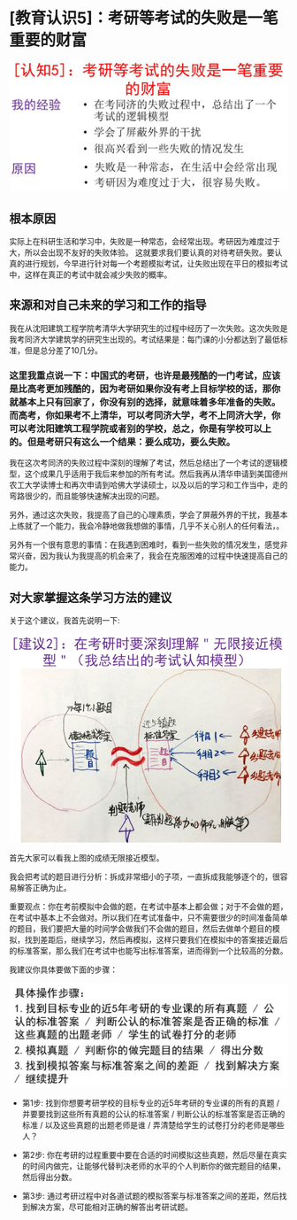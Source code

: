 # [教育认识5]：考研等考试的失败是一笔重要的财富

![](/images/章4-最大限度利用现有教育系统的资源/5.考研等考试的失败是一笔重要的财富/幻灯片7.JPG)

## 根本原因

实际上在科研生活和学习中，失败是一种常态，会经常出现。考研因为难度过于大，所以会出现不友好的失败体验。
这就要求我们要认真的对待考研失败。要认真的进行规划，今早进行针对每一个考题模拟考试，让失败出现在平日的模拟考试中，这样在真正的考试中就会减少失败的概率。

## 来源和对自己未来的学习和工作的指导

我在从沈阳建筑工程学院考清华大学研究生的过程中经历了一次失败。这次失败是我考同济大学建筑学的研究生出现的。考试结果是：每门课的小分都达到了最低标准，但是总分差了10几分。

### 这里我重点说一下：中国式的考研，也许是最残酷的一门考试，应该是比高考更加残酷的，因为考研如果你没有考上目标学校的话，那你就基本上只有回家了，你没有别的选择，就意味着多年准备的失败。而高考，你如果考不上清华，可以考同济大学，考不上同济大学，你可以考沈阳建筑工程学院或者别的学校，总之，你是有学校可以上的。但是考研只有这么一个结果：要么成功，要么失败。

我在这次考同济的失败过程中深刻的理解了考试，然后总结出了一个考试的逻辑模型，这个成果几乎适用于我后来参加的所有考试。然后我再从清华申请到美国德州农工大学读博士和再次申请到哈佛大学读硕士，以及以后的学习和工作当中，走的弯路很少的，而且能够快速解决出现的问题。

另外，通过这次失败，我提高了自己的心理素质，学会了屏蔽外界的干扰，我基本上练就了一个能力，我会冷静地做我想做的事情，几乎不关心别人的任何看法，。

另外有一个很有意思的事情：在我遇到困难时，看到一些失败的情况发生，感觉非常兴奋，因为我认为我提高的机会来了，我会在克服困难的过程中快速提高自己的能力。

## 对大家掌握这条学习方法的建议

关于这个建议，我首先说明一下:

![](/images/章4-最大限度利用现有教育系统的资源/5.考研等考试的失败是一笔重要的财富/幻灯片10.JPG)

首先大家可以看我上图的成绩无限接近模型。

我会把考试的题目进行分析：拆成非常细小的子项，一直拆成我能够逐个的，很容易解答正确为止。

重要观点：你在考前模拟中会做的题，在考试中基本上都会做；对于不会做的题，在考试中基本上不会做对。所以我们在考试准备中，只不需要很少的时间准备简单的题目，我们要把大量的时间学会做我们不会做的题目，然后去做单个题目的模拟，找到差距后，继续学习，然后再模拟，这样只要我们在模拟中的答案接近最后的标准答案，那么我们在考试中也能写出标准答案，进而得到一个比较高的分数。

我建议你具体要做下面的步骤：

![](/images/章4-最大限度利用现有教育系统的资源/5.考研等考试的失败是一笔重要的财富/幻灯片11.JPG)

- 第1步: 找到你想要考研学校的目标专业的近5年考研的专业课的所有的真题 / 并要要找到这些所有真题的公认的标准答案 / 判断公认的标准答案是否正确的标准 / 以及这些真题的出题老师是谁 /  弄清楚给学生的试卷打分的老师是哪些人？

- 第2步: 你在考研的过程重要中要在合适的时间模拟这些真题，然后尽量在真实的时间内做完，让能够代替判决老师的水平的个人判断你的做完题目的结果，然后得出分数。

- 第3步: 通过考研过程中对各道试题的模拟答案与标准答案之间的差距，然后找到解决方案，尽可能相对正确的解答出考研试题。
